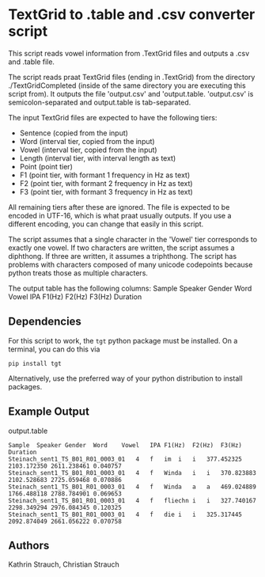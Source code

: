 # TextGrid to .table and .csv converter script

This script reads vowel information from .TextGrid files and outputs a .csv and .table file.

The script reads praat TextGrid files (ending in .TextGrid) from the directory ./TextGridCompleted (inside of
the same directory you are executing this script from).
It outputs the file 'output.csv' and 'output.table.
'output.csv' is semicolon-separated and output.table is tab-separated.

The input TextGrid files are expected to have the following tiers:
   - Sentence (copied from the input)
   - Word (interval tier, copied from the input)
   - Vowel (interval tier, copied from the input)
   - Length (interval tier, with interval length as text)
   - Point (point tier)
   - F1 (point tier, with formant 1 frequency in Hz as text)
   - F2 (point tier, with formant 2 frequency in Hz as text)
   - F3 (point tier, with formant 3 frequency in Hz as text)

All remaining tiers after these are ignored.
The file is expected to be encoded in UTF-16, which is what praat usually outputs. If you use a different encoding,
you can change that easily in this script.

The script assumes that a single character in the 'Vowel' tier corresponds to exactly one vowel. If two characters
are written, the script assumes a diphthong. If three are written, it assumes a triphthong.
The script has problems with characters composed of many unicode codepoints because python treats those as multiple characters.

The output table has the following columns:
Sample	Speaker	Gender	Word	Vowel	IPA	F1(Hz)	F2(Hz)	F3(Hz)	Duration

## Dependencies

For this script to work, the `tgt` python package must be installed.
On a terminal, you can do this via
```
pip install tgt
```
Alternatively, use the preferred way of your python distribution to install packages. 

## Example Output
output.table
```
Sample	Speaker	Gender	Word	Vowel	IPA	F1(Hz)	F2(Hz)	F3(Hz)	Duration
Steinach_sent1_TS_B01_R01_0003_01	4	f	im	i	i	377.452325	2103.172350	2611.238461	0.040757
Steinach_sent1_TS_B01_R01_0003_01	4	f	Winda	i	i	370.823883	2102.528683	2725.059468	0.070886
Steinach_sent1_TS_B01_R01_0003_01	4	f	Winda	a	a	469.024889	1766.488118	2788.784901	0.069653
Steinach_sent1_TS_B01_R01_0003_01	4	f	fliechn	i	i	327.740167	2298.349294	2976.084345	0.120325
Steinach_sent1_TS_B01_R01_0003_01	4	f	die	i	i	325.317445	2092.874049	2661.056222	0.070758
```

## Authors
Kathrin Strauch, Christian Strauch